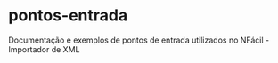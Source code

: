 # pontos-entrada
Documentação e exemplos de pontos de entrada utilizados no NFácil - Importador de XML
